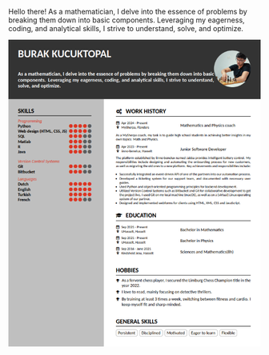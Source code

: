 Hello there! As a mathematician, I delve into the essence of problems by breaking them down into basic components. Leveraging my eagerness, coding, and analytical skills, I strive to understand, solve, and optimize.

![](CV_BK.png)
